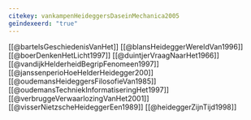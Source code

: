 ```yaml
---
citekey: vankampenHeideggersDaseinMechanica2005
geïndexeerd: "true"
---
```

[[@bartelsGeschiedenisVanHet]]
[[@blansHeideggerWereldVan1996]]
[[@boerDenkenHetLicht1997]]
[[@duintjerVraagNaarHet1966]]
[[@vandijkHelderheidBegripFenomeen1997]]
[[@janssenperioHoeHelderHeidegger200]]
[[@oudemansHeideggersFilosofieVan1985]]
[[@oudemansTechniekInformatiseringHet1997]]
[[@verbruggeVerwaarlozingVanHet2001]]
[[@visserNietzscheHeideggerEen1989]]
[[@heideggerZijnTijd1998]]
